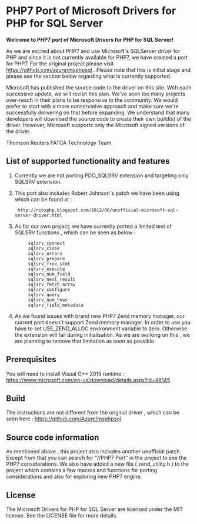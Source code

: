 # PHP7 Port of Microsoft Drivers for PHP for SQL Server

**Welcome to PHP7 port of Microsoft Drivers for PHP for SQL Server!**

As we are excited about PHP7 and use Microsoft`s SQLServer driver for PHP and since it is not currently available for PHP7, 
we have created a port for PHP7. For the original project please visit https://github.com/azure/msphpsql .
Please note that this is initial stage and please see the section below regarding what is currently supported.


Microsoft has published the source code to the driver on this site. With each successive update, we will revisit this plan. We've seen too many projects over-reach in their plans to be responsive to the community. We would prefer to start with a more conservative approach and make sure we're successfully delivering on that before expanding. We understand that many developers will download the source code to create their own build(s) of the driver. However, Microsoft supports only the Microsoft signed versions of the driver.

Thomson Reuters FATCA Technology Team

## List of supported functionality and features

1. Currently we are not porting PDO_SQLSRV extension and targeting only SQLSRV extension.

2. This port also includes Robert Johnson`s patch we have been using which can be found at :
	
		http://robsphp.blogspot.com/2012/06/unofficial-microsoft-sql-server-driver.html

3. As for our own project, we have currently ported a limited test of SQLSRV functions , which can be seen as below : 
				
			sqlsrv_connect
			sqlsrv_close
			sqlsrv_errors
			sqlsrv_prepare
			sqlsrv_free_stmt
			sqlsrv_execute
			sqlsrv_num_field
			sqlsrv_next_result
			sqlsrv_fetch_array
			sqlsrv_configure
			sqlsrv_query
			sqlsrv_num_rows
			sqlsrv_field_metadata

4. As we found issues with brand new PHP7 Zend memory manager, our current port doesn`t support 
Zend memory manager. In order to use you have to set USE_ZEND_ALLOC environment variable to zero.
Otherwise the extension will fail during initialisation. As we are working on this , we are planning
to remove that limitation as soon as possible.

## Prerequisites 

You will need to install Visual C++ 2015 runtime :
https://www.microsoft.com/en-us/download/details.aspx?id=48145

## Build

The instructions are not different from the original driver , which can be seen here :
https://github.com/Azure/msphpsql

## Source code information

As mentioned above , this project also includes another unofficial patch. Except from that you can search for "//PHP7 Port" in the project to see the PHP7 considerations.
We also have added a new file ( zend_utility.h ) to the project which contains a few macros and functions for porting considerations and also for exploring new PHP7 engine.

## License

The Microsoft Drivers for PHP for SQL Server are licensed under the MIT license.  See the LICENSE file for more details.
